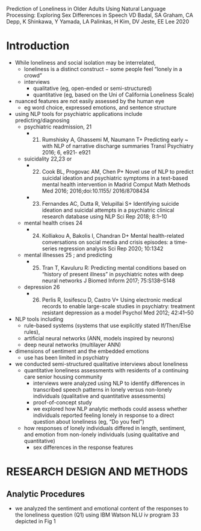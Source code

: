 Prediction of Loneliness in Older Adults Using Natural Language Processing:
  Exploring Sex Differences in Speech
VD Badal, SA Graham, CA Depp, K Shinkawa, Y Yamada, LA Palinkas, H Kim,
  DV Jeste, EE Lee
2020

# Introduction

* While loneliness and social isolation may be interrelated,
  * loneliness is a distinct construct − some people feel “lonely in a crowd”
  * interviews
    * qualitative (eg, open-ended or semi-structured)
    * quantitative (eg, based on the Uni of California Loneliness Scale)
* nuanced features are not easily assessed by the human eye
  * eg word choice, expressed emotions, and sentence structure
* using NLP tools for psychiatric applications include predicting/diagnosing
  * psychiatric readmission, 21
    * 21. Rumshisky A, Ghassemi M, Naumann T+
      Predicting early ~ with NLP of narrative discharge summaries
      Transl Psychiatry 2016; 6, e921- e921
  * suicidality 22,23 or
    * 22. Cook BL, Progovac AM, Chen P+
      Novel use of NLP to predict suicidal ideation and psychiatric symptoms in
      a text-based mental health intervention in Madrid
      Comput Math Methods Med 2016; 2016;doi:10.1155/ 2016/8708434
    * 23. Fernandes AC, Dutta R, Velupillai S+
      Identifying suicide ideation and suicidal attempts in a psychiatric
      clinical research database using NLP
      Sci Rep 2018; 8:1–10
  * mental health crises 24
    * 24. Kolliakou A, Bakolis I, Chandran D+
      Mental health-related conversations on social media and crisis episodes: a
      time-series regression analysis
      Sci Rep 2020; 10:1342
  * mental illnesses 25 ; and predicting
    * 25. Tran T, Kavuluru R:
      Predicting mental conditions based on “history of present illness” in
      psychiatric notes with deep neural networks
      J Biomed Inform 2017; 75:S138–S148
  * depression 26
    * 26. Perlis R, Iosifescu D, Castro V+
      Using electronic medical records to enable large-scale studies in
      psychiatry: treatment resistant depression as a model
      Psychol Med 2012; 42:41–50
* NLP tools including
  * rule-based systems (systems that use explicitly stated If/Then/Else rules),
  * artificial neural networks (ANN, models inspired by neurons)
  * deep neural networks (multilayer ANN)
* dimensions of sentiment and the embedded emotions
  * use has been limited in psychiatry
* we conducted semi-structured qualitative interviews about loneliness
  * quantitative loneliness assessments
    with residents of a continuing care senior housing community
    * interviews were analyzed using NLP to identify differences in transcribed
      speech patterns in lonely versus non-lonely individuals
      (qualitative and quantitative assessments)
    * proof-of-concept study
    * we explored how NLP analytic methods could assess whether individuals
      reported feeling lonely in response to a direct question about loneliness
      (eg, “Do you feel")
  * how responses of lonely individuals differed in length, sentiment, and
    emotion from non-lonely individuals (using qualitative and quantitative)
    * sex differences in the response features

# RESEARCH DESIGN AND METHODS

## Analytic Procedures

* we analyzed the sentiment and emotional content of the responses to the
  loneliness question (Q1) using IBM Watson NLU iv program 33 depicted in Fig 1
